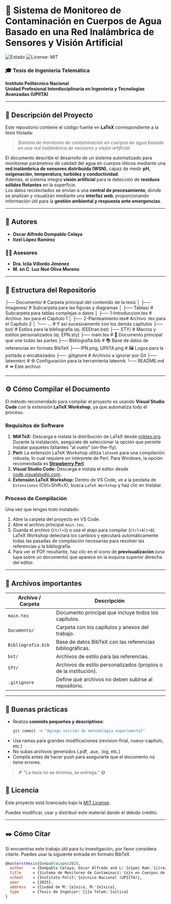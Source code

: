 # 📘 Sistema de Monitoreo de Contaminación en Cuerpos de Agua Basado en una Red Inalámbrica de Sensores y Visión Artificial

![Estado](https://img.shields.io/badge/Estado-En%20Proceso-blue.svg)
![License: MIT](https://img.shields.io/badge/License-MIT-yellow.svg)

### 🎓 Tesis de Ingeniería Telemática  
**Instituto Politécnico Nacional**  
**Unidad Profesional Interdisciplinaria en Ingeniería y Tecnologías Avanzadas (UPIITA)**  

---

## 🧠 Descripción del Proyecto

Este repositorio contiene el código fuente en **LaTeX** correspondiente a la tesis titulada:  
> *Sistema de monitoreo de contaminación en cuerpos de agua basado en una red inalámbrica de sensores y visión artificial.*

El documento describe el desarrollo de un sistema automatizado para monitorear parámetros de calidad del agua en cuerpos lóticos mediante una **red inalámbrica de sensores distribuida (WSN)**, capaz de medir **pH, oxigenación, temperatura, turbidez y conductividad**.  
Además, el sistema integra **visión artificial** para la detección de **residuos sólidos flotantes** en la superficie.  
Los datos recolectados se envían a una **central de procesamiento**, donde se analizan y visualizan mediante una **interfaz web**, proporcionando información útil para la **gestión ambiental y respuesta ante emergencias**.

---

## 👥 Autores

- **Oscar Alfredo Dompablo Celaya**  
- **Itzel López Ramírez**

### 🧑‍🏫 Asesores
- **Dra. Iclia Villordo Jiménez**  
- **M. en C. Luz Noé Oliva Moreno**

---

## 🧩 Estructura del Repositorio

├── Documento/             # Carpeta principal del contenido de la tesis
│   ├── Imagenes/          # Subcarpeta para las figuras y diagramas
│   ├── Tablas/            # Subcarpeta para tablas complejas o datos
│   ├── 1-Introduccion.tex # Archivo .tex para el Capítulo 1
│   ├── 2-Planteamiento.tex# Archivo .tex para el Capítulo 2
│   └── ...                # Y así sucesivamente con los demás capítulos
├── bst/                   # Estilos para la bibliografía (ej. IEEEtran.bst)
├── STY/                   # Macros y estilos personalizados (ej. EPN.sty)
├── main.tex               # 📄 Documento principal que une todas las partes
├── Bibliografia.bib       # 📚 Base de datos de referencias en formato BibTeX
├── IPN.png, UPIITA.png    # 🖼️ Logos para la portada o encabezados
├── .gitignore             # Archivos a ignorar por Git
├── latexmkrc              # ⚙️ Configuración para la herramienta latexmk
└── README.md              # ⏪ Este archivo

---

## ⚙️ Cómo Compilar el Documento

El método recomendado para compilar el proyecto es usando **Visual Studio Code** con la extensión **LaTeX Workshop**, ya que automatiza todo el proceso.

### Requisitos de Software

1.  **MiKTeX:** Descarga e instala la distribución de LaTeX desde [miktex.org](https://miktex.org/). Durante la instalación, asegúrate de seleccionar la opción que permite instalar paquetes faltantes "al vuelo" (on-the-fly).
2.  **Perl:** La extensión LaTeX Workshop utiliza `latexmk` para una compilación robusta, lo cual requiere un intérprete de Perl. Para Windows, la opción recomendada es **[Strawberry Perl](https://strawberryperl.com/)**.
3.  **Visual Studio Code:** Descarga e instala el editor desde [code.visualstudio.com](https://code.visualstudio.com/).
4.  **Extensión LaTeX Workshop:** Dentro de VS Code, ve a la pestaña de `Extensiones` (Ctrl+Shift+X), busca `LaTeX Workshop` y haz clic en Instalar.

### Proceso de Compilación

Una vez que tengas todo instalado:

1.  Abre la carpeta del proyecto en VS Code.
2.  Abre el archivo principal `main.tex`.
3.  Guarda el archivo (`Ctrl+S`) o usa el atajo para compilar (`Ctrl+Alt+B`). LaTeX Workshop detectará los cambios y ejecutará automáticamente todas las pasadas de compilación necesarias para resolver las referencias y la bibliografía.
4.  Para ver el PDF resultante, haz clic en el icono de **previsualización** (una lupa sobre un documento) que aparece en la esquina superior derecha del editor.

---

## 🧱 Archivos importantes

| Archivo / Carpeta  | Descripción                                                      |
| ------------------ | ---------------------------------------------------------------- |
| `main.tex`         | Documento principal que incluye todos los capítulos.             |
| `Documento/`       | Carpeta con los capítulos y anexos del trabajo.                  |
| `Bibliografia.bib` | Base de datos BibTeX con las referencias bibliográficas.         |
| `bst/`             | Archivos de estilo para las referencias.                         |
| `STY/`             | Archivos de estilo personalizados (propios o de la institución). |
| `.gitignore`       | Define qué archivos no deben subirse al repositorio.             |
---
## 🧰 Buenas prácticas

- Realiza **commits pequeños y descriptivos**:  
  ```bash
  git commit -m "Agrego sección de metodología experimental"
 -  Usa ramas para grandes modificaciones (revision-final, nuevo-capitulo, etc.)
 - No subas archivos generados (.pdf, .aux, .log, etc.)
 - Compila antes de hacer push para asegurarte que el documento no tiene errores.

> 🪶 "La tesis no se termina, se entrega." 😅

## 📜 Licencia

Este proyecto está licenciado bajo la [MIT License](https://opensource.org/licenses/MIT).

Puedes modificar, usar y distribuir este material dando el debido crédito.

---

## ✒️ Cómo Citar

Si encuentras este trabajo útil para tu investigación, por favor considera citarlo. Puedes usar la siguiente entrada en formato BibTeX.

```bibtex
@mastersthesis{DompabloLopez2025,
  author    = {Dompablo Celaya, Oscar Alfredo and L\'{o}pez Ram\'{i}rez, Itzel},
  title     = {Sistema de Monitoreo de Contaminaci\'{o}n en Cuerpos de Agua Basado en una Red Inal\'{a}mbrica de Sensores y Visi\'{o}n Artificial},
  school    = {Instituto Polit\'{e}cnico Nacional (UPIITA)},
  year      = {2025}, 
  address   = {Ciudad de M\'{e}xico, M\'{e}xico},
  type      = {Tesis de Ingenier\'{i}a Telem\'{a}tica}
}